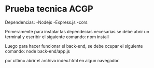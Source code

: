 # Prueba tecnica ACGP
Dependencias:
    -Nodejs
    -Express.js
    -cors

Primeramente para instalar las dependecias necesarias se debe abrir un terminal y escribir el siguiente comando:
    npm install

Luego para hacer funcionar el back-end, se debe ocupar el siguiente comando:
    node back-end/app.js

por ultimo abrir el archivo index.html en algun navegador.